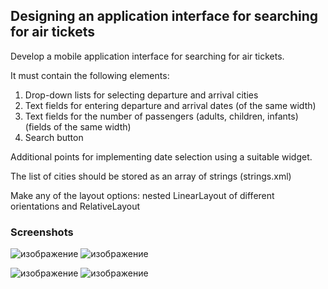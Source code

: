 ## Designing an application interface for searching for air tickets

Develop a mobile application interface for searching for air tickets.

It must contain the following elements:

1) Drop-down lists for selecting departure and arrival cities
2) Text fields for entering departure and arrival dates (of the same width)
3) Text fields for the number of passengers (adults, children, infants) (fields of the same width)
4) Search button

Additional points for implementing date selection using a suitable widget.

The list of cities should be stored as an array of strings (strings.xml)

Make any of the layout options: nested LinearLayout of different orientations and RelativeLayout


### Screenshots 

![изображение](https://github.com/mrglaster/ISU-HW-MobileDev/assets/50916604/6fa4b322-e40b-4bbe-88e8-e8fe351af782)             ![изображение](https://github.com/mrglaster/ISU-HW-MobileDev/assets/50916604/f9288e77-c62e-4547-98df-e1cae57c35a6)


![изображение](https://github.com/mrglaster/ISU-HW-MobileDev/assets/50916604/1a70c371-73b5-4778-90e1-4613ac3b5922)                 ![изображение](https://github.com/mrglaster/ISU-HW-MobileDev/assets/50916604/27335a52-8b4c-4ff6-86af-199226ddd0e2)

